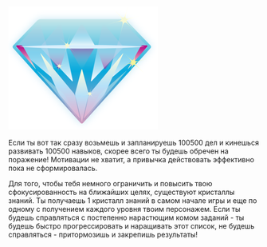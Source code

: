 ![](../../static/img/ОчкиНавыков.jpg)

Если ты вот так сразу возьмешь и запланируешь 100500 дел и кинешься развивать 100500 навыков, скорее всего ты будешь обречен на поражение! Мотивации не хватит, а привычка действовать эффективно пока не сформировалась.

Для того, чтобы тебя немного ограничить и повысить твою сфокусированность на ближайших целях, существуют кристаллы знаний. Ты получаешь 1 кристалл знаний в самом начале игры и еще по одному с получением каждого уровня твоим персонажем. Если ты будешь справляться с постепенно нарастющим комом заданий - ты будешь быстро прогрессировать и наращивать этот список, не будешь справляться - притормозишь и закрепишь результаты!